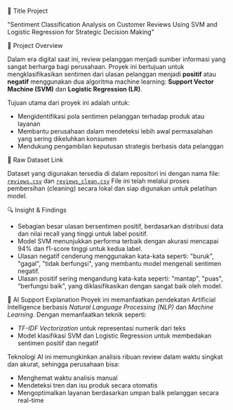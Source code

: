 📌 Title Project

"Sentiment Classification Analysis on Customer Reviews Using SVM and Logistic Regression for Strategic Decision Making"

🧭 Project Overview

Dalam era digital saat ini, review pelanggan menjadi sumber informasi yang sangat berharga bagi perusahaan. Proyek ini bertujuan untuk mengklasifikasikan sentimen dari ulasan pelanggan menjadi **positif** atau **negatif** menggunakan dua algoritma machine learning: **Support Vector Machine (SVM)** dan **Logistic Regression (LR)**.

Tujuan utama dari proyek ini adalah untuk:
- Mengidentifikasi pola sentimen pelanggan terhadap produk atau layanan
- Membantu perusahaan dalam mendeteksi lebih awal permasalahan yang sering dikeluhkan konsumen
- Mendukung pengambilan keputusan strategis berbasis data pelanggan

🔗 Raw Dataset Link

Dataset yang digunakan tersedia di dalam repositori ini dengan nama file:
[`reviews.csv`](./reviews.csv) dan [`reviews_clean.csv`](./reviews_clean.csv)
File ini telah melalui proses pembersihan (cleaning) secara lokal dan siap digunakan untuk pelatihan model.

🔍 Insight & Findings
- Sebagian besar ulasan bersentimen positif, berdasarkan distribusi data dan nilai recall yang tinggi untuk label positif.
- Model SVM menunjukkan performa terbaik dengan akurasi mencapai 94% dan f1-score tinggi untuk kedua label.
- Ulasan negatif cenderung menggunakan kata-kata seperti: "buruk", "gagal", "tidak berfungsi", yang membantu model mengenali sentimen negatif.
- Ulasan positif sering mengandung kata-kata seperti: "mantap", "puas", "berfungsi baik", yang diklasifikasikan dengan sangat baik oleh model.

🤖 AI Support Explanation
Proyek ini memanfaatkan pendekatan Artificial Intelligence berbasis *Natural Language Processing (NLP)* dan *Machine Learning*. Dengan memanfaatkan teknik seperti:
- *TF-IDF Vectorization* untuk representasi numerik dari teks
- Model klasifikasi SVM dan Logistic Regression untuk membedakan sentimen positif dan negatif

Teknologi AI ini memungkinkan analisis ribuan review dalam waktu singkat dan akurat, sehingga perusahaan bisa:
- Menghemat waktu analisis manual
- Mendeteksi tren dan isu produk secara otomatis
- Mengoptimalkan layanan berdasarkan umpan balik pelanggan secara real-time

